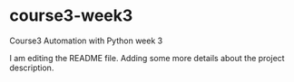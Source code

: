 # course3-week3
Course3 Automation with Python week 3

I am editing the README file. Adding some more details about the project description.
